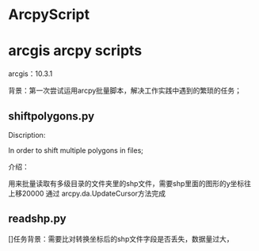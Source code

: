 # ArcpyScript
# arcgis arcpy scripts

arcgis：10.3.1

背景：第一次尝试运用arcpy批量脚本，解决工作实践中遇到的繁琐的任务；

## shiftpolygons.py

Discription:

In order to shift multiple polygons in files;

介绍：

用来批量读取有多级目录的文件夹里的shp文件，需要shp里面的图形的y坐标往上移20000
通过 arcpy.da.UpdateCursor方法完成

## readshp.py

 []任务背景：需要比对转换坐标后的shp文件字段是否丢失，数据量过大，  
